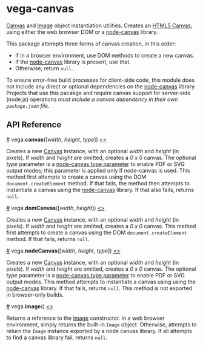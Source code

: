 # vega-canvas

[Canvas](https://developer.mozilla.org/en-US/docs/Web/API/Canvas_API) and [Image](https://developer.mozilla.org/en-US/docs/Web/API/HTMLImageElement/Image)  object instantiation utilities. Creates an [HTML5 Canvas](https://developer.mozilla.org/en-US/docs/Web/API/Canvas_API), using either the web browser DOM or a [node-canvas](https://github.com/Automattic/node-canvas) library.

This package attempts three forms of canvas creation, in this order:
- If in a browser environment, use DOM methods to create a new canvas.
- If the [node-canvas](https://github.com/Automattic/node-canvas) library is present, use that.
- Otherwise, return `null`.

To ensure error-free build processes for client-side code, this module does not include any direct or optional dependencies on the [node-canvas](https://github.com/Automattic/node-canvas) library. Projects that use this pacakge and require canvas support for server-side (node.js) operations *must include a canvas dependency in their own `package.json` file*.

## API Reference

<a name="canvas" href="#canvas">#</a>
vega.<b>canvas</b>([<i>width</i>, <i>height</i>, <i>type</i>])
[<>](https://github.com/vega/vega/blob/master/packages/vega-canvas/index.js "Source")

Creates a new [Canvas](https://developer.mozilla.org/en-US/docs/Web/API/Canvas_API) instance, with an optional *width* and *height* (in pixels). If *width* and *height* are omitted, creates a _0 x 0_ canvas. The optional *type* parameter is a [node-canvas type parameter](https://github.com/Automattic/node-canvas#createcanvas) to enable PDF or SVG output modes; this parameter is applied only if node-canvas is used. This method first attempts to create a canvas using the DOM `document.createElement` method. If that fails, the method then attempts to instantiate a canvas using the [node-canvas](https://github.com/Automattic/node-canvas) library. If that also fails, returns `null`.

<a name="domCanvas" href="#domCanvas">#</a>
vega.<b>domCanvas</b>([<i>width</i>, <i>height</i>])
[<>](https://github.com/vega/vega/blob/master/packages/vega-canvas/src/domCanvas.js "Source")

Creates a new [Canvas](https://developer.mozilla.org/en-US/docs/Web/API/Canvas_API) instance, with an optional *width* and *height* (in pixels). If *width* and *height* are omitted, creates a _0 x 0_ canvas. This method first attempts to create a canvas using the DOM `document.createElement` method. If that fails, returns `null`.

<a name="nodeCanvas" href="#nodeCanvas">#</a>
vega.<b>nodeCanvas</b>([<i>width</i>, <i>height</i>, <i>type</i>])
[<>](https://github.com/vega/vega/blob/master/packages/vega-canvas/src/nodeCanvas.js "Source")

Creates a new [Canvas](https://developer.mozilla.org/en-US/docs/Web/API/Canvas_API) instance, with an optional *width* and *height* (in pixels). If *width* and *height* are omitted, creates a _0 x 0_ canvas. The optional *type* parameter is a [node-canvas type parameter](https://github.com/Automattic/node-canvas#createcanvas) to enable PDF or SVG output modes.  This method attempts to instantiate a canvas using using the [node-canvas](https://github.com/Automattic/node-canvas) library. If that fails, returns `null`. This method is not exported in browser-only builds.

<a name="image" href="#image">#</a>
vega.<b>image</b>()
[<>](https://github.com/vega/vega/blob/master/packages/vega-canvas/index.js "Source")

Returns a reference to the [Image](https://developer.mozilla.org/en-US/docs/Web/API/HTMLImageElement/Image) constructor. In a web browser environment, simply returns the built-in `Image` object. Otherwise, attempts to return the `Image` instance exported by a node canvas library. If all attempts to find a canvas library fail, returns `null`.
